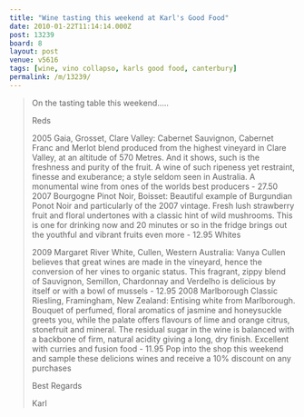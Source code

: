 ```yaml
---
title: "Wine tasting this weekend at Karl's Good Food"
date: 2010-01-22T11:14:14.000Z
post: 13239
board: 8
layout: post
venue: v5616
tags: [wine, vino collapso, karls good food, canterbury]
permalink: /m/13239/
---
```

<blockquote>On the tasting table this weekend.....

Reds

2005 Gaia, Grosset, Clare Valley:  Cabernet Sauvignon, Cabernet Franc and Merlot blend produced from the highest vineyard in Clare Valley, at an altitude of 570 Metres. And it shows, such is the freshness and purity of the fruit. A wine of such ripeness yet restraint, finesse and exuberance; a style seldom seen in Australia. A monumental wine from ones of the worlds best producers - 27.50
2007 Bourgogne Pinot Noir, Boisset: Beautiful example of Burgundian Ponot Noir and particularly of the 2007 vintage. Fresh lush strawberry fruit and floral undertones with a classic hint of wild mushrooms. This is one for drinking now and 20 minutes or so in the fridge brings out the youthful and vibrant fruits even more - 12.95 
Whites

2009 Margaret River White, Cullen, Western Australia: Vanya Cullen believes that great wines are made in the vineyard, hence the conversion of her vines to organic status. This fragrant, zippy blend of Sauvignon, Semillon, Chardonnay and Verdelho is delicious by itself or with a bowl of mussels - 12.95
2008 Marlborough Classic Riesling, Framingham, New Zealand: Entising white from Marlborough. Bouquet of perfumed, floral aromatics of jasmine and honeysuckle greets you, while the palate offers flavours of lime and orange citrus, stonefruit and mineral. The residual sugar in the wine is balanced with a backbone of firm, natural acidity giving a long, dry finish. Excellent with curries and fusion food - 11.95
Pop into the shop this weekend and sample these delicions wines and receive a 10% discount on any purchases

Best Regards

Karl</blockquote>
